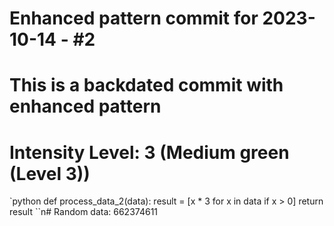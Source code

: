 ﻿# Enhanced pattern commit for 2023-10-14 - #2
# This is a backdated commit with enhanced pattern
# Intensity Level: 3 (Medium green (Level 3))
`python
def process_data_2(data):
    result = [x * 3 for x in data if x > 0]
    return result
``n# Random data: 662374611

